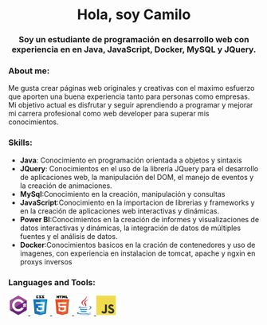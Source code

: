<h1 align="center">Hola, soy Camilo</h1>
<h3 align="center">Soy un estudiante de programación en desarrollo web con experiencia en en Java, JavaScript, Docker, MySQL y JQuery.</h3>

<h3 align="left">About me:</h3>
<p>Me gusta crear páginas web originales y creativas con el maximo esfuerzo que aporten una buena experiencia tanto para personas como empresas. Mi objetivo actual es disfrutar y seguir aprendiendo a programar y mejorar mi carrera profesional como web developer para superar mis conocimientos.</p>
<p align="left">
</p>

<h3 align="left">Skills:</h3>
<ul>
  <li><strong>Java</strong>: Conocimiento en programación orientada a objetos y sintaxis</li>
  <li><strong>JQuery</strong>: Conocimientos en el uso de la librería JQuery para el desarrollo de aplicaciones web, la manipulación del DOM, el manejo de eventos y la creación de animaciones.</li>
  <li><strong>MySql</strong>:Conocimiento en la creación, manipulación y consultas</li>
  <li><strong>JavaScript</strong>:Conocimiento en la importacion de librerias y frameworks y en la creación de aplicaciones web interactivas y dinámicas.</li>
  <li><strong>Power BI</strong>:Conocimientos en la creación de informes y visualizaciones de datos interactivas y dinámicas, la integración de datos de múltiples fuentes y el análisis de datos.</li>
  <li><strong>Docker</strong>:Conocimientos basicos en la cración de contenedores y uso de imagenes, con experiencia en instalacion de tomcat, apache y ngxin en proxys inversos</li>
</ul>

<h3 align="left">Languages and Tools:</h3>
<p align="left"> <a href="https://www.w3schools.com/cs/" target="_blank" rel="noreferrer"> <img src="https://raw.githubusercontent.com/devicons/devicon/master/icons/csharp/csharp-original.svg" alt="csharp" width="40" height="40"/> </a> <a href="https://www.w3schools.com/css/" target="_blank" rel="noreferrer"> <img src="https://raw.githubusercontent.com/devicons/devicon/master/icons/css3/css3-original-wordmark.svg" alt="css3" width="40" height="40"/> </a> <a href="https://www.w3.org/html/" target="_blank" rel="noreferrer"> <img src="https://raw.githubusercontent.com/devicons/devicon/master/icons/html5/html5-original-wordmark.svg" alt="html5" width="40" height="40"/> </a> <a href="https://www.java.com" target="_blank" rel="noreferrer"> <img src="https://raw.githubusercontent.com/devicons/devicon/master/icons/java/java-original.svg" alt="java" width="40" height="40"/> </a> <a href="https://developer.mozilla.org/en-US/docs/Web/JavaScript" target="_blank" rel="noreferrer"> <img src="https://raw.githubusercontent.com/devicons/devicon/master/icons/javascript/javascript-original.svg" alt="javascript" width="40" height="40"/> </a> </p>
